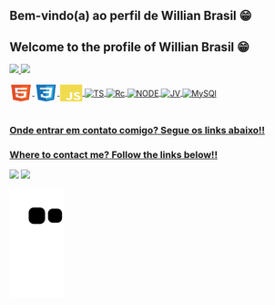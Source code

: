 ## Bem-vindo(a) ao perfil de Willian Brasil 😁
## Welcome to the profile of Willian Brasil 😁

 <div>
   <a href="https://github.com/Nico-Willian">
   <img height="180em" src="https://github-readme-stats.vercel.app/api?username=Nico-Willian&show_icons=true&theme=radical&include_all_commits=true&count_private=true"/>
   <img height="180em" src="https://github-readme-stats.vercel.app/api/top-langs/?username=Nico-Willian&layout=compact&langs_count=6&theme=radical"/>

</div>
<div style="display: inline_block"><br>
  <img align="center" alt="HTML" height="30" width="40" src="https://raw.githubusercontent.com/devicons/devicon/master/icons/html5/html5-original.svg">
  <img align="center" alt="CSS" height="30" width="40" src="https://raw.githubusercontent.com/devicons/devicon/master/icons/css3/css3-original.svg">
 <img align="center" alt="Js" height="30" width="40" src="https://raw.githubusercontent.com/devicons/devicon/master/icons/javascript/javascript-plain.svg">
 <img align="center" alt="TS" height="30" width="40" src="https://cdn.jsdelivr.net/gh/devicons/devicon/icons/typescript/typescript-plain.svg">
 <img align="center" alt="Rc" height="30" width="40" src="https://cdn.jsdelivr.net/gh/devicons/devicon/icons/react/react-original.svg">
 <img align="center" alt="NODE" height="30" width="40" src="https://cdn.jsdelivr.net/gh/devicons/devicon/icons/nodejs/nodejs-original.svg">
 <img align="center" alt="JV" height="30" width="40" src="https://cdn.jsdelivr.net/gh/devicons/devicon/icons/java/java-original.svg">
 <img align="center" alt="MySQl" height="30" width="40" src="https://cdn.jsdelivr.net/gh/devicons/devicon/icons/nodejs/nodejs-original.svg](https://cdn.jsdelivr.net/gh/devicons/devicon/icons/mysql/mysql-original.svg">
</div>
 
 <br>
 
  ### Onde entrar em contato comigo? Segue os links abaixo!!
  ### Where to contact me? Follow the links below!!
 
<div> 
  <a href = "mailto:brasilsantanawillian1221@gmail.com"><img src="https://img.shields.io/badge/-Gmail-%23333?style=for-the-badge&logo=gmail&logoColor=white" target="_blank"></a>
  <a href="https://www.linkedin.com/in/willian-brasil-2b0344247/" target="_blank"><img src="https://img.shields.io/badge/-LinkedIn-%230077B5?style=for-the-badge&logo=linkedin&logoColor=white" target="_blank"></a> 
 
  ![Snake animation](https://github.com/Nico-Willian/Nico-Willian/blob/output/github-contribution-grid-snake.svg)

</div>

